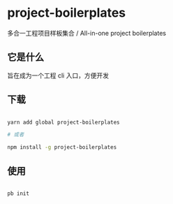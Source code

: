 # project-boilerplates

多合一工程项目样板集合 / All-in-one project boilerplates

## 它是什么

旨在成为一个工程 cli 入口，方便开发

## 下载

```bash

yarn add global project-boilerplates

# 或者

npm install -g project-boilerplates

```

## 使用

```bash

pb init

```
